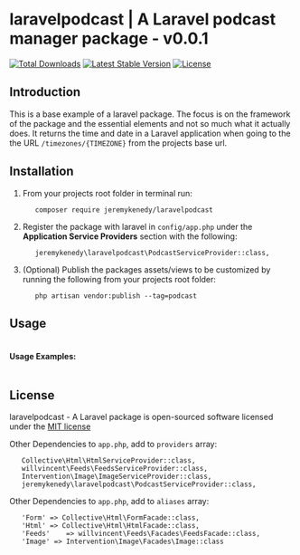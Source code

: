 # laravelpodcast | A Laravel podcast manager package - v0.0.1

[![Total Downloads](https://poser.pugx.org/jeremykenedy/laravelpodcast/d/total.svg)](https://packagist.org/packages/jeremykenedy/laravelpodcast)
[![Latest Stable Version](https://poser.pugx.org/jeremykenedy/laravelpodcast/v/stable.svg)](https://packagist.org/packages/jeremykenedy/laravelpodcast)
[![License](https://poser.pugx.org/jeremykenedy/laravelpodcast/license.svg)](https://packagist.org/packages/jeremykenedy/laravelpodcast)

## Introduction

This is a base example of a laravel package. The focus is on the framework of the package and the essential elements and not so much what it actually does. It returns the time and date in a Laravel application when going to the the URL `/timezones/{TIMEZONE}` from the projects base url.

## Installation

1. From your projects root folder in terminal run:

   ```
      composer require jeremykenedy/laravelpodcast
   ```

2. Register the package with laravel in `config/app.php` under the **Application Service Providers** section with the following:

   ```
      jeremykenedy\laravelpodcast\PodcastServiceProvider::class,
   ```

3. (Optional) Publish the packages assets/views to be customized by running the following from your projects root folder:

   ```
      php artisan vendor:publish --tag=podcast
   ```

## Usage

```

```

#### Usage Examples:

```

```

## License

laravelpodcast - A Laravel package is open-sourced software licensed under the [MIT license](http://opensource.org/licenses/MIT)



Other Dependencies to `app.php`, add to `providers` array:

```
   Collective\Html\HtmlServiceProvider::class,
   willvincent\Feeds\FeedsServiceProvider::class,
   Intervention\Image\ImageServiceProvider::class,
   jeremykenedy\laravelpodcast\PodcastServiceProvider::class,
```

Other Dependencies to `app.php`, add to `aliases` array:

```
   'Form' => Collective\Html\FormFacade::class,
   'Html' => Collective\Html\HtmlFacade::class,
   'Feeds'    => willvincent\Feeds\Facades\FeedsFacade::class,
   'Image' => Intervention\Image\Facades\Image::class
```


